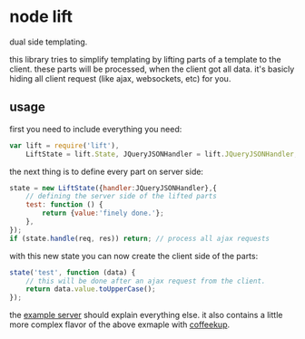 # node lift

dual side templating.

this library tries to simplify templating by lifting parts of a template to
the client. these parts will be processed, when the client got all data.
it's basicly hiding all client request (like ajax, websockets, etc) for you.

## usage

first you need to include everything you need:
```javascript
var lift = require('lift'),
    LiftState = lift.State, JQueryJSONHandler = lift.JQueryJSONHandler;
```

the next thing is to define every part on server side:
```javascript
state = new LiftState({handler:JQueryJSONHandler},{
    // defining the server side of the lifted parts
    test: function () {
        return {value:'finely done.'};
    },
});
if (state.handle(req, res)) return; // process all ajax requests
```

with this new state you can now create the client side of the parts:
```javascript
state('test', function (data) {
    // this will be done after an ajax request from the client.
    return data.value.toUpperCase();
});
```

the [example server](https://github.com/dodo/node-lift/blob/master/src/example/server.coffee)
should explain everything else. it also contains a little more complex flavor of
the above exmaple with [coffeekup](http://coffeekup.org/).
